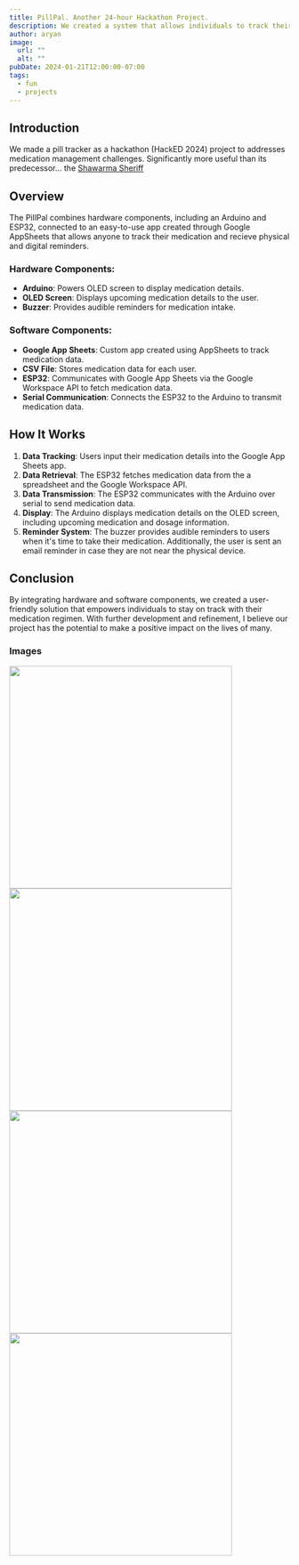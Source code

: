 ```yaml
---
title: PillPal. Another 24-hour Hackathon Project.
description: We created a system that allows individuals to track their medication through an electronic pill box and and app.
author: aryan
image:
  url: ""
  alt: ""
pubDate: 2024-01-21T12:00:00-07:00
tags:
  - fun
  - projects
---
```



## Introduction
We made a pill tracker as a hackathon (HackED 2024) project to addresses medication management challenges. Significantly more useful than its predecessor... the [Shawarma Sheriff](/projects/shawarma-sheriff)

## Overview
The PillPal combines hardware components, including an Arduino and ESP32, connected to an easy-to-use app created through Google AppSheets that allows anyone to track their medication and recieve physical and digital reminders.

### Hardware Components:
- **Arduino**: Powers OLED screen to display medication details.
- **OLED Screen**: Displays upcoming medication details to the user.
- **Buzzer**: Provides audible reminders for medication intake.

### Software Components:
- **Google App Sheets**: Custom app created using AppSheets to track medication data.
- **CSV File**: Stores medication data for each user.
- **ESP32**: Communicates with Google App Sheets via the Google Workspace API to fetch medication data.
- **Serial Communication**: Connects the ESP32 to the Arduino to transmit medication data.

## How It Works
1. **Data Tracking**: Users input their medication details into the Google App Sheets app.
2. **Data Retrieval**: The ESP32 fetches medication data from the a spreadsheet and the Google Workspace API.
3. **Data Transmission**: The ESP32 communicates with the Arduino over serial to send medication data.
4. **Display**: The Arduino displays medication details on the OLED screen, including upcoming medication and dosage information.
5. **Reminder System**: The buzzer provides audible reminders to users when it's time to take their medication. Additionally, the user is sent an email reminder in case they are not near the physical device.

## Conclusion
 By integrating hardware and software components, we created a user-friendly solution that empowers individuals to stay on track with their medication regimen. With further development and refinement, I believe our project has the potential to make a positive impact on the lives of many. 

### Images
<div style="display:flex; flex-wrap: wrap;" >
  <img src="/images/blog/pill-tracker/pillpal_hardware.png" style="align-self:center" width="400">
  <img src="/images/blog/pill-tracker/medilist.webp" style="align-self:center" width="400">
    <img src="/images/blog/pill-tracker/tracking.webp" style="align-self:center" width="400">
  <img src="/images/blog/pill-tracker/trackingdetails.webp" style="align-self:center" width="400">

</div>